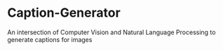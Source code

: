 # Caption-Generator
An intersection of Computer Vision and Natural Language Processing to generate captions for images

